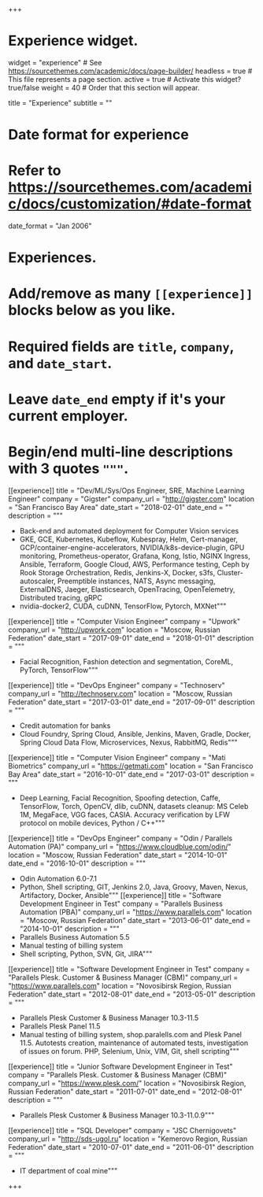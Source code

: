 +++
# Experience widget.
widget = "experience"  # See https://sourcethemes.com/academic/docs/page-builder/
headless = true  # This file represents a page section.
active = true  # Activate this widget? true/false
weight = 40  # Order that this section will appear.

title = "Experience"
subtitle = ""

# Date format for experience
#   Refer to https://sourcethemes.com/academic/docs/customization/#date-format
date_format = "Jan 2006"

# Experiences.
#   Add/remove as many `[[experience]]` blocks below as you like.
#   Required fields are `title`, `company`, and `date_start`.
#   Leave `date_end` empty if it's your current employer.
#   Begin/end multi-line descriptions with 3 quotes `"""`.
[[experience]]
  title = "Dev/ML/Sys/Ops Engineer, SRE, Machine Learning Engineer"
  company = "Gigster"
  company_url = "http://gigster.com"
  location = "San Francisco Bay Area"
  date_start = "2018-02-01"
  date_end = ""
  description = """
  * Back-end and automated deployment for Computer Vision services
  * GKE, GCE, Kubernetes, Kubeflow, Kubespray, Helm, Cert-manager, GCP/container-engine-accelerators, NVIDIA/k8s-device-plugin, GPU monitoring, Prometheus-operator, Grafana, Kong, Istio, NGINX Ingress, Ansible, Terraform, Google Cloud, AWS, Performance testing, Ceph by Rook Storage Orchestration, Redis, Jenkins-X, Docker, s3fs, Cluster-autoscaler, Preemptible instances, NATS, Async messaging, ExternalDNS, Jaeger, Elasticsearch, OpenTracing, OpenTelemetry, Distributed tracing, gRPC
  * nvidia-docker2, CUDA, cuDNN, TensorFlow, Pytorch, MXNet"""

[[experience]]
  title = "Computer Vision Engineer"
  company = "Upwork"
  company_url = "http://upwork.com"
  location = "Moscow, Russian Federation"
  date_start = "2017-09-01"
  date_end = "2018-01-01"
  description = """
  * Facial Recognition, Fashion detection and segmentation, CoreML, PyTorch, TensorFlow"""

[[experience]]
  title = "DevOps Engineer"
  company = "Technoserv"
  company_url = "http://technoserv.com"
  location = "Moscow, Russian Federation"
  date_start = "2017-03-01"
  date_end = "2017-09-01"
  description = """
  * Credit automation for banks
  * Cloud Foundry, Spring Cloud, Ansible, Jenkins, Maven, Gradle, Docker, Spring Cloud Data Flow, Microservices, Nexus, RabbitMQ, Redis"""

[[experience]]
  title = "Computer Vision Engineer"
  company = "Mati Biometrics"
  company_url = "https://getmati.com"
  location = "San Francisco Bay Area"
  date_start = "2016-10-01"
  date_end = "2017-03-01"
  description = """
  * Deep Learning, Facial Recognition, Spoofing detection, Caffe, TensorFlow, Torch, OpenCV, dlib, cuDNN, datasets cleanup: MS Celeb 1M, MegaFace, VGG faces, CASIA. Accuracy verification by LFW protocol on mobile devices, Python / C++"""

[[experience]]
  title = "DevOps Engineer"
  company = "Odin / Parallels Automation (PA)"
  company_url = "https://www.cloudblue.com/odin/"
  location = "Moscow, Russian Federation"
  date_start = "2014-10-01"
  date_end = "2016-10-01"
  description = """
  * Odin Automation 6.0-7.1
  * Python, Shell scripting, GIT, Jenkins 2.0, Java, Groovy, Maven, Nexus, Artifactory, Docker, Ansible"""
[[experience]]
  title = "Software Development Engineer in Test"
  company = "Parallels Business Automation (PBA)"
  company_url = "https://www.parallels.com"
  location = "Moscow, Russian Federation"
  date_start = "2013-06-01"
  date_end = "2014-10-01"
  description = """
  * Parallels Business Automation 5.5
  * Manual testing of billing system
  * Shell scripting, Python, SVN, Git, JIRA"""

[[experience]]
  title = "Software Development Engineer in Test"
  company = "Parallels Plesk. Customer & Business Manager (CBM)"
  company_url = "https://www.parallels.com"
  location = "Novosibirsk Region, Russian Federation"
  date_start = "2012-08-01"
  date_end = "2013-05-01"
  description = """
  * Parallels Plesk Customer & Business Manager 10.3-11.5
  * Parallels Plesk Panel 11.5
  * Manual testing of billing system, shop.paralells.com and Plesk Panel 11.5. Autotests creation, maintenance of automated tests, investigation of issues on forum. PHP, Selenium, Unix, VIM, Git, shell scripting"""

[[experience]]
  title = "Junior Software Development Engineer in Test"
  company = "Parallels Plesk. Customer & Business Manager (CBM)"
  company_url = "https://www.plesk.com/"
  location = "Novosibirsk Region, Russian Federation"
  date_start = "2011-07-01"
  date_end = "2012-08-01"
  description = """
  * Parallels Plesk Customer & Business Manager 10.3-11.0.9"""

[[experience]]
  title = "SQL Developer"
  company = "JSC Chernigovets"
  company_url = "http://sds-ugol.ru"
  location = "Kemerovo Region, Russian Federation"
  date_start = "2010-07-01"
  date_end = "2011-06-01"
  description = """
  * IT department of coal mine"""

+++
